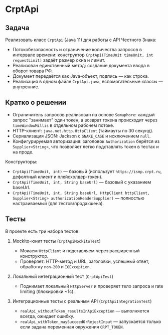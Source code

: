# CrptApi

## Задача
Реализовать класс `CrptApi` (Java 11) для работы с API Честного Знака:
- Потокобезопасность и ограничение количества запросов в интервале времени: 
  конструктор `CrptApi(TimeUnit timeUnit, int requestLimit)` задаёт размер окна и лимит.
- Реализован единственный метод: создание документа ввода в оборот товара РФ.
- Документ передаётся как Java-объект, подпись — как строка.
- Реализация в одном файле `CrptApi.java`, вспомогательные классы — внутренние.

## Кратко о решении
- Ограничитель запросов реализован на основе `Semaphore`: каждый запрос "занимает" один токен, 
  а возврат токена происходит через `timeWindowMillis` в отдельном рабочем потоке.
- HTTP-клиент: `java.net.http.HttpClient` (таймауты по 30 секунд).
- Сериализация JSON: Jackson с `SNAKE_CASE` и исключением `null`.
- Конфигурируемая авторизация: заголовок `Authorization` берётся из `Supplier<String>`,
  что позволяет легко подставлять токен в тестах и на проде.

Конструкторы:
- `CrptApi(TimeUnit, int)` — базовый (использует `https://ismp.crpt.ru`, дефолтный клиент и плейсхолдер-токен).
- `CrptApi(TimeUnit, int, String baseUrl)` — базовый с указанием baseUrl.
- `CrptApi(TimeUnit, int, String baseUrl, HttpClient httpClient, Supplier<String> authorizationHeaderSupplier)` —
  полностью настраиваемый (для тестов/продакшена).

## Тесты
В проекте есть три набора тестов:

1) Mockito-юнит тесты (`CrptApiMockitoTest`)
   - Мокаем `HttpClient` и подставляем через расширенный конструктор.
   - Проверяет: HTTP-метод и URL, заголовки, успешный ответ, обработку `non-200` и `IOException`.

2) Локальный интеграционный тест (`CrptApiTest`)
   - Поднимает локальный `HttpServer` и проверяет тело запроса и rate limiting (блокировки ~1с).

3) Интеграционные тесты с реальным API (`CrptApiIntegrationTest`)
   - `realApi_withoutToken_resultsInApiException` — выполняется всегда, ожидает ошибку.
   - `realApi_withToken_maySucceedOrRejectInput` — запускается только если задана переменная окружения `CRPT_TOKEN`.